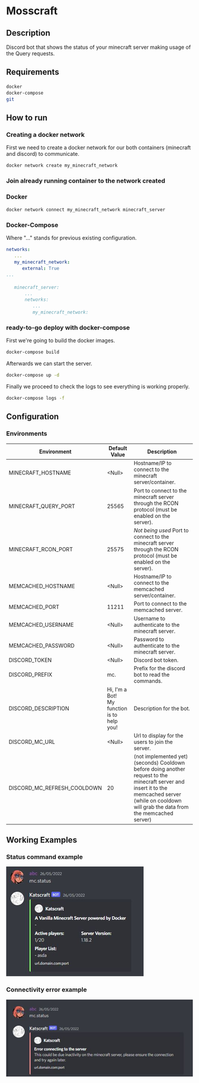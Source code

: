 # Mosscraft

## Description

Discord bot that shows the status of your minecraft server making usage of the Query requests.

## Requirements

```bash
docker
docker-compose
git
```

## How to run

### Creating a docker network

First we need to create a docker network for our both containers (minecraft and discord) to communicate. 

```bash
docker network create my_minecraft_network
```

### Join already running container to the network created 

### Docker

```bash
docker network connect my_minecraft_network minecraft_server
```

### Docker-Compose

Where "..." stands for previous existing configuration.

```yaml
networks:
   ...
   my_minecraft_network:
      external: True
...

   minecraft_server:
       ...
       networks:
          ...
          my_minecraft_network:
```

### ready-to-go deploy with docker-compose

First we're going to build the docker images.

```bash
docker-compose build
```

Afterwards we can start the server.

```bash
docker-compose up -d
```

Finally we proceed to check the logs to see everything is working properly.

```bash
docker-compose logs -f
```



## Configuration

### Environments

| Environment                 | Default Value                                   | Description                                                                                                                                                                                         |
|-----------------------------|-------------------------------------------------|-----------------------------------------------------------------------------------------------------------------------------------------------------------------------------------------------------|
| MINECRAFT_HOSTNAME          | \<Null\>                                        | Hostname/IP to connect to the minecraft server/container.                                                                                                                                           |
| MINECRAFT_QUERY_PORT        | 25565                                           | Port to connect to the minecraft server through the RCON protocol (must be enabled on the server).                                                                                                  |
| MINECRAFT_RCON_PORT         | 25575                                           | *Not being used* Port to connect to the minecraft server through the RCON protocol (must be enabled on the server).                                                                                 |
| MEMCACHED_HOSTNAME          | \<Null\>                                        | Hostname/IP to connect to the memcached server/container.                                                                                                                                           |
| MEMCACHED_PORT              | 11211                                           | Port to connect to the memcached server.                                                                                                                                                            |
| MEMCACHED_USERNAME          | \<Null\>                                        | Username to authenticate to the minecraft server.                                                                                                                                                   |
| MEMCACHED_PASSWORD          | \<Null\>                                        | Password to authenticate to the minecraft server.                                                                                                                                                   |
| DISCORD_TOKEN               | \<Null\>                                        | Discord bot token.                                                                                                                                                                                  |
| DISCORD_PREFIX              | mc.                                             | Prefix for the discord bot to read the commands.                                                                                                                                                    |
| DISCORD_DESCRIPTION         | Hi, I'm a Bot! <br> My function is to help you! | Description for the bot.                                                                                                                                                                            |
| DISCORD_MC_URL              | \<Null\>                                        | Url to display for the users to join the server.                                                                                                                                                    |
| DISCORD_MC_REFRESH_COOLDOWN | 20                                              | (not implemented yet)(seconds) Cooldown before doing another request to the minecraft server and insert it to the memcached server (while on cooldown will grab the data from the memcached server) |

## Working Examples

### Status command example

![](src/status.png)

### Connectivity error example

![](src/error_connectivity_example.png)
